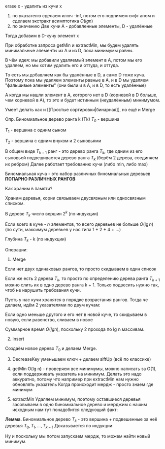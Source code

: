 erase x - удалить из кучи x
1) по указателю
сделаем ключ -inf, потом его поднимем сифт апом и сделаем экстракт асимптотика $O(lgn)$
2) по значению
Две кучи A - добавленные элементы, D - удалённые

Тогда добавим в D-кучу элемент x

При обработке запроса getMin и extractMin, мы будем удалять минимальные элементы из А и из D, пока минимумы равны.

В чём идея: мы добавили удаляемый элемент в А, потом мы его удаляем, но мы хотим удалить его и оттуда, и оттуда.

То есть мы добавляем как бы удалённые в D, а само D тоже куча.
Поэтому пока мы удаляем элементы равные в А, и в D мы удаляем "фальшивые элементы" (они были и в А, и в D, то есть удалённые)

А когда мы нашли элемент в А, которого нет в D (корневой в D больше, чем корневой в А), то это и будет истинным (неудалённым) минимумом.

Умеет делать как и [[Простые сортировки|бинарная]], но ещё и Merge

Опр. Биномиальное дерево ранга k (Tk)
$T_0$ - вершина

$T_1$ - вершина с одним сыном

$T_2$ - вершина с одним внуком и 2 сыновьями

В общем виде $T_{k+1}$ ранг - это дерево ранга $T_k$, где одним из его сыновьей подвешивается дерево ранга $T_k$ (берём 2 дерева, соединяем их ребром)
Далее работает требованию кучи (либо min, либо max)

Биномиальная куча - это набор различных биномиальных деревьев **ПОПАРНО РАЗЛИЧНЫХ РАНГОВ**

Как храним в памяти?

Храним деревья, корни связываем двусвязным или односвязным списком.

В дереве $T_k$ число вершин $2^k$ (по индукции)

Если всего в куче - $n$ элементов, то всего деревьев не больше $O(\lg n)$ (по сути, максимум деревьев у нас типа 1 + 2 + 4 + ...)

Глубина $T_k$ - k (по индукции)

Операции:
1) Merge

Если нет двух одинаковых рангов, то просто скидываем в один список

Если же есть 2 дерева $T_{k}$, то просто по определению дерева ранга $T_{k+1}$ можно слить их в одно дерево ранга k + 1. Только подвесить нужно так, чтоб не нарушить требования кучи.

Пусть у нас кучи хранятся в порядке возрастания рангов.
Тогда че делаем, идём 2 указателями по двум кучам:

Если одно меньше другого и его нет в новой куче, то скидываем в новую, если равенство, сливаем в новое

Суммарное время $O(lg n)$, поскольку 2 прохода по lg n массивам.

2) Insert

Создаём новое дерево $T_0$ и делаем Merge.

3) DecreaseKey
уменьшаем ключ + делаем siftUp (всё по классике)

4) getMin
O(lg n) - проверяем все минимумы, можно написать за O(1), если поддерживать указатель на минимум. Делать это надо аккуратно, потому что например при extractMin нам нужно обновлять указатель
Когда происходит мердж - просто знаем где минимум

5) extractMin
Удаляем минимум, поэтому оставшиеся деревья засовываем в одно биномиальное дерево и мерджим с нашим исходным нам тут понадобится следующий факт:


**Лемма**. Биномиальное дерево $T_{k}$ - это вершина + подвешенные за неё деревья $T_{0}, T_{1}, ...,T_{k-1}$
Доказывается по индукции

Ну и поскольку мы потом запускаем мердж, то можем найти новый минимум.